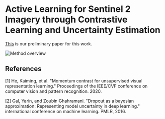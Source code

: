 # Active Learning for Sentinel 2 Imagery through Contrastive Learning and Uncertainty Estimation

[This](https://arxiv.org/abs/2405.13285) is our preliminary paper for this work.

![Method overview](./overview.png)

## References

[1]	He, Kaiming, et al. "Momentum contrast for unsupervised visual representation learning." Proceedings of the IEEE/CVF conference on computer vision and pattern recognition. 2020.

[2] Gal, Yarin, and Zoubin Ghahramani. "Dropout as a bayesian approximation: Representing model uncertainty in deep learning." international conference on machine learning. PMLR, 2016.
